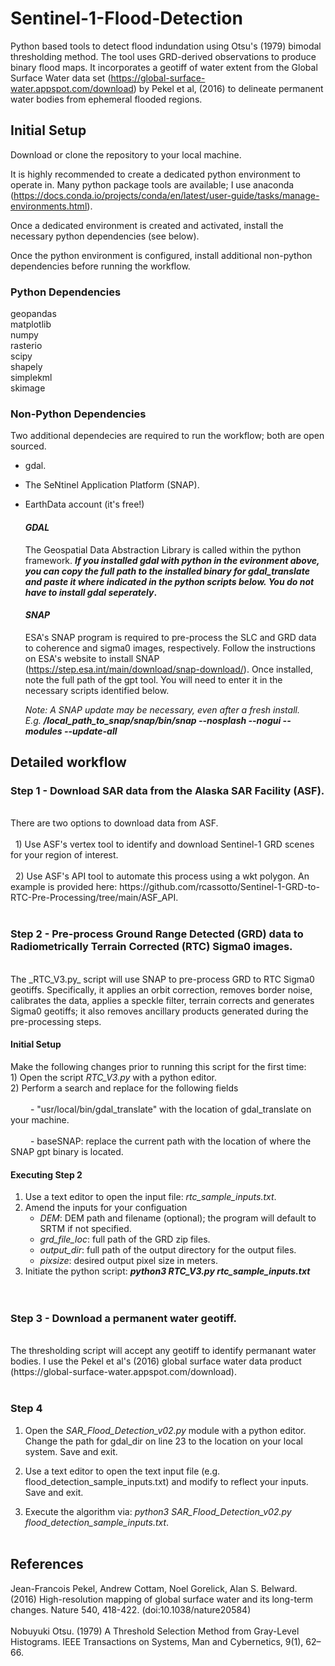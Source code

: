 # Sentinel-1-Flood-Detection
Python based tools to detect flood indundation using Otsu's (1979) bimodal thresholding method.  The tool uses GRD-derived observations to produce binary flood maps.  It incorporates a geotiff of water extent from the Global Surface Water data set (https://global-surface-water.appspot.com/download) by Pekel et al, (2016) to delineate permanent water bodies from ephemeral flooded regions. 

## Initial Setup 
Download or clone the repository to your local machine. 

It is highly recommended to create a dedicated python environment to operate in. Many python package tools are available; I use anaconda (https://docs.conda.io/projects/conda/en/latest/user-guide/tasks/manage-environments.html).

Once a dedicated environment is created and activated, install the necessary python dependencies (see below).

Once the python environment is configured, install additional non-python dependencies before running the workflow. 

### Python Dependencies
geopandas<br> matplotlib<br> numpy<br> rasterio<br> scipy<br> shapely<br> simplekml<br> skimage<br>

### Non-Python Dependencies
Two additional dependecies are required to run the workflow; both are open sourced. 
- gdal.
- The SeNtinel Application Platform (SNAP).
- EarthData account (it's free!)

  #### _GDAL_
  The Geospatial Data Abstraction Library is called within the python framework. **_If you installed gdal with python in the   evironment above, you can copy the full path to the installed binary for gdal_translate and paste it where indicated in the python scripts below. You do not have to install gdal seperately_.** 

  #### _SNAP_
  ESA's SNAP program is required to pre-process the SLC and GRD data to coherence and sigma0 images, respectively. Follow the instructions on ESA's website to install SNAP (https://step.esa.int/main/download/snap-download/). Once installed, note the full path of the gpt tool. You will need to enter it in the necessary scripts identified below.
  
  _Note: A SNAP update may be necessary, even after a fresh install. <br> E.g._
       **_/local_path_to_snap/snap/bin/snap --nosplash --nogui --modules --update-all_**


## Detailed workflow

### Step 1 - Download SAR data from the Alaska SAR Facility (ASF).
<br>
There are two options to download data from ASF.<br><br> 
 &nbsp; 1) Use ASF's vertex tool to identify and download Sentinel-1 GRD scenes for your region of interest. <br><br>
 &nbsp; 2) Use ASF's API tool to automate this process using a wkt polygon. An example is provided here: https://github.com/rcassotto/Sentinel-1-GRD-to-RTC-Pre-Processing/tree/main/ASF_API. 
<br><br>

### Step 2 - Pre-process Ground Range Detected (GRD) data to Radiometrically Terrain Corrected (RTC) Sigma0 images.
<br>
The _RTC_V3.py_ script will use SNAP to pre-process GRD to RTC Sigma0 geotiffs. Specifically, it applies an orbit correction, removes border noise, calibrates the data, applies a speckle filter, terrain corrects and generates Sigma0 geotiffs; it also removes ancillary products generated during the pre-processing steps. 

  #### Initial Setup
  Make the following changes prior to running this script for the first time: <br>
    1) Open the script _RTC_V3.py_ with a python editor. <br>
    2) Perform a search and replace for the following fields <br>
    <br> &emsp;&emsp;    - "usr/local/bin/gdal_translate" with the location of gdal_translate on your machine. <br>
    <br> &emsp;&emsp;    - baseSNAP: replace the current path with the location of where the SNAP gpt binary is located. <br>

  #### Executing Step 2
  1) Use a text editor to open the input file: _rtc_sample_inputs.txt_.
  2) Amend the inputs for your configuation <br>
       - _DEM_: DEM path and filename (optional); the program will default to SRTM if not specified. <br>
       - _grd_file_loc_: full path of the GRD zip files. <br>
       - _output_dir_: full path of the output directory for the output files. <br>
       - _pixsize_: desired output pixel size in meters. <br>
  3) Initiate the python script: **_python3 RTC_V3.py rtc_sample_inputs.txt_** <br>
<br><br>

### Step 3 - Download a permanent water geotiff.
<br>
The thresholding script will accept any geotiff to identify permanant water bodies. I use the Pekel et al's (2016) global surface water data product (https://global-surface-water.appspot.com/download).
<br><br>

### Step 4
1) Open the _SAR_Flood_Detection_v02.py_ module with a python editor. Change the path for gdal_dir on line 23 to the location on your local system. Save and exit.

2) Use a text editor to open the text input file (e.g. flood_detection_sample_inputs.txt) and modify to reflect your inputs. Save and exit.

3) Execute the algorithm via: _python3 SAR_Flood_Detection_v02.py flood_detection_sample_inputs.txt_.
<br><br>



## References
Jean-Francois Pekel, Andrew Cottam, Noel Gorelick, Alan S. Belward. (2016) High-resolution mapping of global surface water and its long-term changes. Nature 540, 418-422. (doi:10.1038/nature20584)
<br><br>
Nobuyuki Otsu. (1979) A Threshold Selection Method from Gray-Level Histograms. IEEE Transactions on Systems, Man and Cybernetics, 9(1), 62–66.
 

